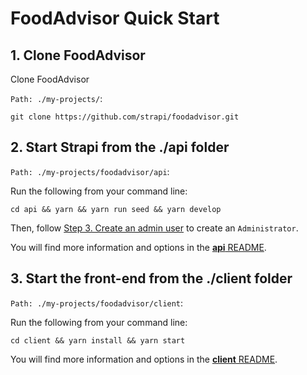 # FoodAdvisor Quick Start

## 1. Clone FoodAdvisor

Clone FoodAdvisor

`Path: ./my-projects/`:

```
git clone https://github.com/strapi/foodadvisor.git
```

## 2. Start Strapi from the ./api folder

`Path: ./my-projects/foodadvisor/api`:

Run the following from your command line:

```
cd api && yarn && yarn run seed && yarn develop
```

Then, follow [Step 3. Create an admin user](https://strapi.io/documentation/3.0.0-beta.x/getting-started/quick-start-tutorial.html#_3-create-an-admin-user) to create an `Administrator`.

You will find more information and options in the [**api** README](./api).

## 3. Start the front-end from the ./client folder

`Path: ./my-projects/foodadvisor/client`:

Run the following from your command line:

```
cd client && yarn install && yarn start
```

You will find more information and options in the [**client** README](./client).
